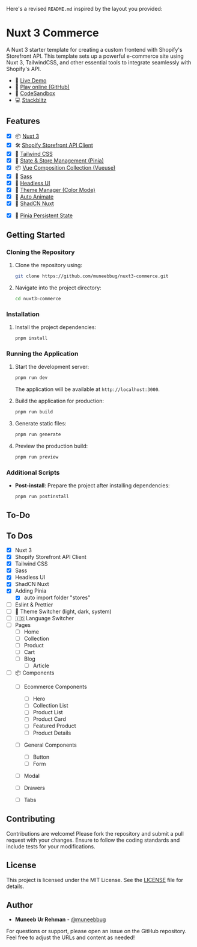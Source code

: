 Here's a revised `README.md` inspired by the layout you provided:


# Nuxt 3 Commerce

A Nuxt 3 starter template for creating a custom frontend with Shopify's Storefront API. This template sets up a powerful e-commerce site using Nuxt 3, TailwindCSS, and other essential tools to integrate seamlessly with Shopify's API.

- 📖 [Live Demo](https://nuxt3-commerce-wheat.vercel.app/)
- 👀 [Play online (GitHub)](https://githubblitz.com/muneebbug/nuxt3-commerce)
- 🔧 [CodeSandbox](https://codesandbox.io/s/github/muneebbug/nuxt3-commerce)
- 💻 [Stackblitz](https://stackblitz.com/github/muneebbug/nuxt3-commerce)

## Features

- [X] 📦 [Nuxt 3](https://nuxt.com/)
- [X] 🛠 [Shopify Storefront API Client](https://shopify.dev/docs/storefront-api)
- [X] 🎨 [Tailwind CSS](https://tailwindcss.com/)
- [X] 🧩 [State & Store Management (Pinia)](https://pinia.vuejs.org/)
- [X] 📦 [Vue Composition Collection (Vueuse)](https://vueuse.org/)
- [X] 💅 [Sass](https://sass-lang.com/)
- [X] 🧩 [Headless UI](https://headlessui.dev/)
- [X] 🌙 [Theme Manager (Color Mode)](https://color-mode.nuxtjs.org/)
- [X] 🧩 [Auto Animate](https://nuxt.com/modules/auto-animate)
- [X] 🧩 [ShadCN Nuxt](https://www.shadcn-vue.com/docs/installation/nuxt)
<!-- pinia persistent state @pinia-plugin-persistedstate/nuxt -->
- [X] 🧩 [Pinia Persistent State](https://prazdevs.github.io/pinia-plugin-persistedstate/frameworks/nuxt-3.html)

## Getting Started

### Cloning the Repository

1. Clone the repository using:

   ```bash
   git clone https://github.com/muneebbug/nuxt3-commerce.git
   ```

2. Navigate into the project directory:

   ```bash
   cd nuxt3-commerce
   ```

### Installation

1. Install the project dependencies:

   ```bash
   pnpm install
   ```

### Running the Application

1. Start the development server:

   ```bash
   pnpm run dev
   ```

   The application will be available at `http://localhost:3000`.

2. Build the application for production:

   ```bash
   pnpm run build
   ```

3. Generate static files:

   ```bash
   pnpm run generate
   ```

4. Preview the production build:

   ```bash
   pnpm run preview
   ```

### Additional Scripts

- **Post-install**: Prepare the project after installing dependencies:

  ```bash
  pnpm run postinstall
  ```

## To-Do
## To Dos

- [X] Nuxt 3
- [X] Shopify Storefront API Client
- [X] Tailwind CSS
- [X] Sass
- [X] Headless UI
- [X] ShadCN Nuxt
- [X] Adding Pinia
  - [X] auto import folder "stores"
- [ ] Eslint & Prettier
- [ ] 🌙 Theme Switcher (light, dark, system)
- [ ] 🇮🇩 Language Switcher
- [ ] Pages
  - [ ] Home
  - [ ] Collection
  - [ ] Product
  - [ ] Cart
  - [ ] Blog
    - [ ] Article
- [ ] 📦 Components
    - [ ] Ecommerce Components
        - [ ] Hero
        - [ ] Collection List
        - [ ] Product List
        - [ ] Product Card
        - [ ] Featured Product
        - [ ] Product Details
    - [ ] General Components
        - [ ] Button
        - [ ] Form
    - [ ] Modal
    - [ ] Drawers
    - [ ] Tabs


## Contributing

Contributions are welcome! Please fork the repository and submit a pull request with your changes. Ensure to follow the coding standards and include tests for your modifications.

## License

This project is licensed under the MIT License. See the [LICENSE](LICENSE) file for details.

## Author

- **Muneeb Ur Rehman** - [@muneebbug](https://github.com/muneebbug)

For questions or support, please open an issue on the GitHub repository.
Feel free to adjust the URLs and content as needed!